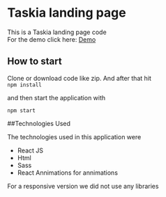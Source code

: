 # Taskia landing page

This is a Taskia landing page code  
For the demo click here: [Demo](https://github.com/facebook/create-react-app)

## How to start

Clone or download code like zip. And after that hit  
`npm install`

and then start the application with  

`npm start`

##Technologies Used

The technologies used in this application were
* React JS
* Html
* Sass 
* React Annimations for annimations

For a responsive version we did not use any libraries
